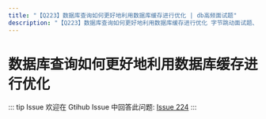 ```yaml
---
title: "【Q223】数据库查询如何更好地利用数据库缓存进行优化 | db高频面试题"
description: "【Q223】数据库查询如何更好地利用数据库缓存进行优化 字节跳动面试题、阿里腾讯面试题、美团小米面试题。"
---
```


# 数据库查询如何更好地利用数据库缓存进行优化

::: tip Issue
欢迎在 Gtihub Issue 中回答此问题: [Issue 224](https://github.com/shfshanyue/Daily-Question/issues/224)
:::
